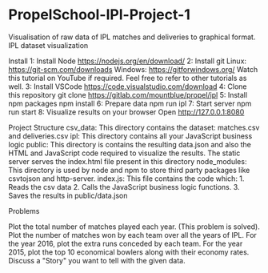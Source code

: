 # PropelSchool-IPl-Project-1
Visualisation of raw data of IPL matches and deliveries to graphical format.
IPL dataset visualization

Install
1: Install Node
https://nodejs.org/en/download/
2: Install git
Linux: https://git-scm.com/downloads
Windows: https://gitforwindows.org/
Watch this tutorial on YouTube if required. Feel free to refer to other tutorials as well.
3: Install VSCode
https://code.visualstudio.com/download
4: Clone this repository
git clone https://gitlab.com/mountblue/propel/ipl
5: Install npm packages
npm install
6: Prepare data
npm run ipl
7: Start server
npm run start
8: Visualize results on your browser
Open http://127.0.0.1:8080


Project Structure
csv_data: This directory contains the dataset: matches.csv and deliveries.csv
ipl: This directory contains all your JavaScript business logic
public: This directory is contains the resulting data.json and also the HTML and JavaScript code required to visualize the results. The static server serves the index.html file present in this directory
node_modules: This directory is used by node and npm to store third party packages like csvtojson and http-server.
index.js: This file contains the code which: 1. Reads the csv data 2. Calls the JavaScript business logic functions. 3. Saves the results in public/data.json


Problems

Plot the total number of matches played each year. (This problem is solved).
Plot the number of matches won by each team over all the years of IPL.
For the year 2016, plot the extra runs conceded by each team.
For the year 2015, plot the top 10 economical bowlers along with their economy rates.
Discuss a "Story" you want to tell with the given data.
